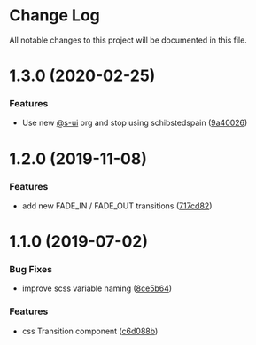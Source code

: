 # Change Log

All notable changes to this project will be documented in this file.

# 1.3.0 (2020-02-25)


### Features

* Use new [@s-ui](https://github.com/s-ui) org and stop using schibstedspain ([9a40026](https://github.com/SUI-Components/schibsted-spain-components/commit/9a40026ec3b12f3250995341333499914596899d))



# 1.2.0 (2019-11-08)


### Features

* add new FADE_IN / FADE_OUT transitions ([717cd82](https://github.com/SUI-Components/schibsted-spain-components/commit/717cd82c8a78d31f8dd8fa131effd166a9653058))



# 1.1.0 (2019-07-02)


### Bug Fixes

* improve scss variable naming ([8ce5b64](https://github.com/SUI-Components/schibsted-spain-components/commit/8ce5b64d49c36b20dd5a18a9a76a18e5b27f2ebe))


### Features

* css Transition component ([c6d088b](https://github.com/SUI-Components/schibsted-spain-components/commit/c6d088b1053aa2eea3463f0fb6c8c0b218dc5cf2))




